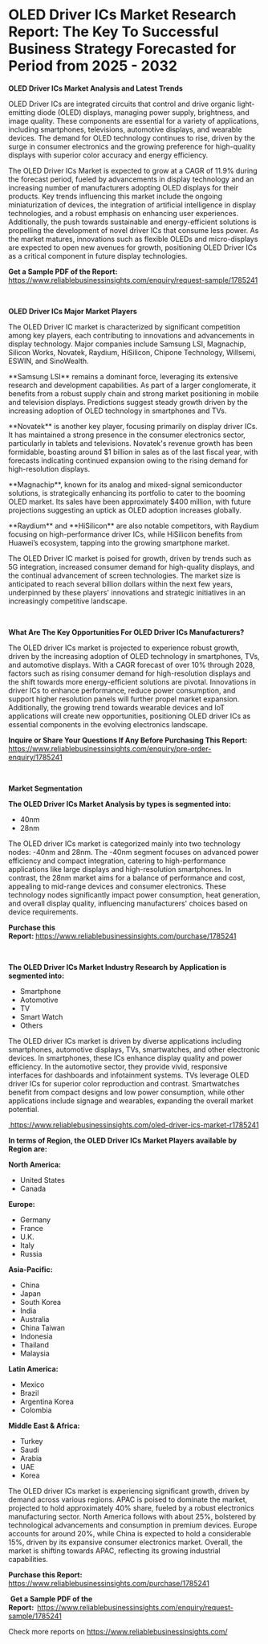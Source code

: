 <p><h1>OLED Driver ICs Market Research Report: The Key To Successful Business Strategy Forecasted for Period from 2025 - 2032</h1></p><p><strong>OLED Driver ICs Market Analysis and Latest Trends</strong></p>
<p><p>OLED Driver ICs are integrated circuits that control and drive organic light-emitting diode (OLED) displays, managing power supply, brightness, and image quality. These components are essential for a variety of applications, including smartphones, televisions, automotive displays, and wearable devices. The demand for OLED technology continues to rise, driven by the surge in consumer electronics and the growing preference for high-quality displays with superior color accuracy and energy efficiency.</p><p>The OLED Driver ICs Market is expected to grow at a CAGR of 11.9% during the forecast period, fueled by advancements in display technology and an increasing number of manufacturers adopting OLED displays for their products. Key trends influencing this market include the ongoing miniaturization of devices, the integration of artificial intelligence in display technologies, and a robust emphasis on enhancing user experiences. Additionally, the push towards sustainable and energy-efficient solutions is propelling the development of novel driver ICs that consume less power. As the market matures, innovations such as flexible OLEDs and micro-displays are expected to open new avenues for growth, positioning OLED Driver ICs as a critical component in future display technologies.</p></p>
<p><strong>Get a Sample PDF of the Report:&nbsp;</strong> <a href="https://www.reliablebusinessinsights.com/enquiry/request-sample/1785241?utm_campaign=3134&utm_medium=2&utm_source=Github&utm_content=ia&utm_term=25032025&utm_id=oled-driver-ics">https://www.reliablebusinessinsights.com/enquiry/request-sample/1785241</a></p>
<p>&nbsp;</p>
<p><strong>OLED Driver ICs Major Market Players</strong></p>
<p><p>The OLED Driver IC market is characterized by significant competition among key players, each contributing to innovations and advancements in display technology. Major companies include Samsung LSI, Magnachip, Silicon Works, Novatek, Raydium, HiSilicon, Chipone Technology, Willsemi, ESWIN, and SinoWealth.</p><p>**Samsung LSI** remains a dominant force, leveraging its extensive research and development capabilities. As part of a larger conglomerate, it benefits from a robust supply chain and strong market positioning in mobile and television displays. Predictions suggest steady growth driven by the increasing adoption of OLED technology in smartphones and TVs. </p><p>**Novatek** is another key player, focusing primarily on display driver ICs. It has maintained a strong presence in the consumer electronics sector, particularly in tablets and televisions. Novatek's revenue growth has been formidable, boasting around $1 billion in sales as of the last fiscal year, with forecasts indicating continued expansion owing to the rising demand for high-resolution displays.</p><p>**Magnachip**, known for its analog and mixed-signal semiconductor solutions, is strategically enhancing its portfolio to cater to the booming OLED market. Its sales have been approximately $400 million, with future projections suggesting an uptick as OLED adoption increases globally.</p><p>**Raydium** and **HiSilicon** are also notable competitors, with Raydium focusing on high-performance driver ICs, while HiSilicon benefits from Huawei’s ecosystem, tapping into the growing smartphone market.</p><p>The OLED Driver IC market is poised for growth, driven by trends such as 5G integration, increased consumer demand for high-quality displays, and the continual advancement of screen technologies. The market size is anticipated to reach several billion dollars within the next few years, underpinned by these players' innovations and strategic initiatives in an increasingly competitive landscape.</p></p>
<p>&nbsp;</p>
<p><strong>What Are The Key Opportunities For OLED Driver ICs Manufacturers?</strong></p>
<p><p>The OLED driver ICs market is projected to experience robust growth, driven by the increasing adoption of OLED technology in smartphones, TVs, and automotive displays. With a CAGR forecast of over 10% through 2028, factors such as rising consumer demand for high-resolution displays and the shift towards more energy-efficient solutions are pivotal. Innovations in driver ICs to enhance performance, reduce power consumption, and support higher resolution panels will further propel market expansion. Additionally, the growing trend towards wearable devices and IoT applications will create new opportunities, positioning OLED driver ICs as essential components in the evolving electronics landscape.</p></p>
<p><strong>Inquire or Share Your Questions If Any Before Purchasing This Report:</strong> <a href="https://www.reliablebusinessinsights.com/enquiry/pre-order-enquiry/1785241?utm_campaign=3134&utm_medium=2&utm_source=Github&utm_content=ia&utm_term=25032025&utm_id=oled-driver-ics">https://www.reliablebusinessinsights.com/enquiry/pre-order-enquiry/1785241</a></p>
<p>&nbsp;</p>
<p><strong>Market Segmentation</strong></p>
<p><strong>The OLED Driver ICs Market Analysis by types is segmented into:</strong></p>
<p><ul><li>40nm</li><li>28nm</li></ul></p>
<p><p>The OLED driver ICs market is categorized mainly into two technology nodes: -40nm and 28nm. The -40nm segment focuses on advanced power efficiency and compact integration, catering to high-performance applications like large displays and high-resolution smartphones. In contrast, the 28nm market aims for a balance of performance and cost, appealing to mid-range devices and consumer electronics. These technology nodes significantly impact power consumption, heat generation, and overall display quality, influencing manufacturers' choices based on device requirements.</p></p>
<p><strong>Purchase this Report:&nbsp;</strong><a href="https://www.reliablebusinessinsights.com/purchase/1785241?utm_campaign=3134&utm_medium=2&utm_source=Github&utm_content=ia&utm_term=25032025&utm_id=oled-driver-ics">https://www.reliablebusinessinsights.com/purchase/1785241</a></p>
<p>&nbsp;</p>
<p><strong>The OLED Driver ICs Market Industry Research by Application is segmented into:</strong></p>
<p><ul><li>Smartphone</li><li>Aotomotive</li><li>TV</li><li>Smart Watch</li><li>Others</li></ul></p>
<p><p>The OLED driver ICs market is driven by diverse applications including smartphones, automotive displays, TVs, smartwatches, and other electronic devices. In smartphones, these ICs enhance display quality and power efficiency. In the automotive sector, they provide vivid, responsive interfaces for dashboards and infotainment systems. TVs leverage OLED driver ICs for superior color reproduction and contrast. Smartwatches benefit from compact designs and low power consumption, while other applications include signage and wearables, expanding the overall market potential.</p></p>
<p><a href="https://www.reliablebusinessinsights.com/oled-driver-ics-market-r1785241?utm_campaign=3134&utm_medium=2&utm_source=Github&utm_content=ia&utm_term=25032025&utm_id=oled-driver-ics">&nbsp;https://www.reliablebusinessinsights.com/oled-driver-ics-market-r1785241</a></p>
<p><strong>In terms of Region, the OLED Driver ICs Market Players available by Region are:</strong></p>
<p>
    <p> <strong> North America: </strong>
        <ul>
            <li>United States</li>
            <li>Canada</li>
        </ul>
        </p> 
    <p> <strong> Europe: </strong>
        <ul>
            <li>Germany</li>
            <li>France</li>
            <li>U.K.</li>
            <li>Italy</li>
            <li>Russia</li>
        </ul>
        </p> 
    <p> <strong> Asia-Pacific: </strong>
        <ul>
            <li>China</li>
            <li>Japan</li>
            <li>South Korea</li>
            <li>India</li>
            <li>Australia</li>
            <li>China Taiwan</li>
            <li>Indonesia</li>
            <li>Thailand</li>
            <li>Malaysia</li>
        </ul>
        </p> 
    <p> <strong> Latin America: </strong>
        <ul>
            <li>Mexico</li>
            <li>Brazil</li>
            <li>Argentina Korea</li>
            <li>Colombia</li>
        </ul>
        </p> 
    <p> <strong> Middle East & Africa: </strong>
        <ul>
            <li>Turkey</li>
            <li>Saudi</li>
            <li>Arabia</li>
            <li>UAE</li>
            <li>Korea</li>
        </ul>
    </p>
    </p>
<p><p>The OLED driver ICs market is experiencing significant growth, driven by demand across various regions. APAC is poised to dominate the market, projected to hold approximately 40% share, fueled by a robust electronics manufacturing sector. North America follows with about 25%, bolstered by technological advancements and consumption in premium devices. Europe accounts for around 20%, while China is expected to hold a considerable 15%, driven by its expansive consumer electronics market. Overall, the market is shifting towards APAC, reflecting its growing industrial capabilities.</p></p>
<p><strong>Purchase this Report: </strong><a href="https://www.reliablebusinessinsights.com/purchase/1785241?utm_campaign=3134&utm_medium=2&utm_source=Github&utm_content=ia&utm_term=25032025&utm_id=oled-driver-ics">https://www.reliablebusinessinsights.com/purchase/1785241</a></p>
<p>&nbsp;<strong>Get a Sample PDF of the Report:&nbsp;&nbsp;</strong><a href="https://www.reliablebusinessinsights.com/enquiry/request-sample/1785241?utm_campaign=3134&utm_medium=2&utm_source=Github&utm_content=ia&utm_term=25032025&utm_id=oled-driver-ics">https://www.reliablebusinessinsights.com/enquiry/request-sample/1785241</a></p>
<p><strong></strong></p>
<p>Check more reports on <a href="https://www.reliablebusinessinsights.com/?utm_campaign=3134&utm_medium=2&utm_source=Github&utm_content=ia&utm_term=25032025&utm_id=oled-driver-ics">https://www.reliablebusinessinsights.com/</a></p>